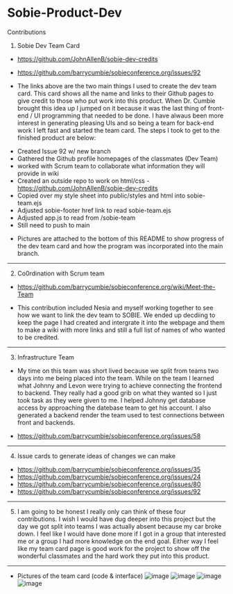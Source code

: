 # Sobie-Product-Dev

Contributions
1. Sobie Dev Team Card

* https://github.com/JohnAllenB/sobie-dev-credits
* https://github.com/barrycumbie/sobieconference.org/issues/92

* The links above are the two main things I used to create the dev team card. This card shows all the name and links to their Github pages to give credit to those who put work into this product. When Dr. Cumbie brought this idea up I jumped on it because it was the last thing of front-end / UI programming that needed to be done. I have alwaus been more interest in generating pleasing UIs and so being a team for back-end work I left fast and started the team card. The steps I took to get to the finished product are below:

- Created Issue 92 w/ new branch
- Gathered the Github profile homepages of the classmates (Dev Team)
- worked with Scrum team to collaborate what information they will provide in wiki
- Created an outside repo to work on html/css - https://github.com/JohnAllenB/sobie-dev-credits
- Copied over my style sheet into public/styles and html into sobie-team.ejs
- Adjusted sobie-footer href link to read sobie-team.ejs
- Adjusted app.js to read from /sobie-team
- Still need to push to main

* Pictures are attached to the bottom of this README to show progress of the dev team card and how the program was incorporated into the main branch.

-------------------------
2. Co0rdination with Scrum team
* https://github.com/barrycumbie/sobieconference.org/wiki/Meet-the-Team

* This contribution included Nesia and myself working together to see how we want to link the dev team to SOBIE. We ended up decdiing to keep the page I had created and intergrate it into the webpage and them to make a wiki with more links and still a full list of names of who wanted to be credited.

--------------------------
3. Infrastructure Team
* My time on this team was short lived because we split from teams two days into me being placed into the team. While on the team I learned what Johnny and Levon were trying to achieve connecting the frontend to backend. They really had a good grib on what they wanted so I just took task as they were given to me. I helped Johnny get database access by approaching the datebase team to get his account. I also generated a backend render the team used to test connections between front and backends.

* https://github.com/barrycumbie/sobieconference.org/issues/58

--------------------------
4. Issue cards to generate ideas of changes we can make
* https://github.com/barrycumbie/sobieconference.org/issues/35
* https://github.com/barrycumbie/sobieconference.org/issues/24
* https://github.com/barrycumbie/sobieconference.org/issues/80
* https://github.com/barrycumbie/sobieconference.org/issues/92

--------------------------
5. I am going to be honest I really only can think of these four contributions. I wish I would have dug deeper into this project but the day we got split into teams I was actually absent because my car broke down. I feel like I would have done more if I got in a group that interested me or a group I had more knowledge on the end goal. Either way I feel like my team card page is good work for the project to show off the wonderful classmates and the hard work they put into this product.


--------------------------
* Pictures of the team card (code & interface)
![image](https://github.com/user-attachments/assets/b220bcf3-1b32-4da4-b539-562ca5824fd6)
![image](https://github.com/user-attachments/assets/6b91677e-a28a-4406-b289-901151ac839e)
![image](https://github.com/user-attachments/assets/72d03276-8137-4e04-bf30-68379f4af6b1)
![image](https://github.com/user-attachments/assets/6711bbde-cda8-41c8-af83-de8175ea1e00)






